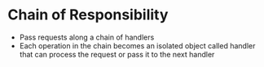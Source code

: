 # Chain of Responsibility

- Pass requests along a chain of handlers
- Each operation in the chain becomes an isolated object called handler that can process the request or pass it to the next handler